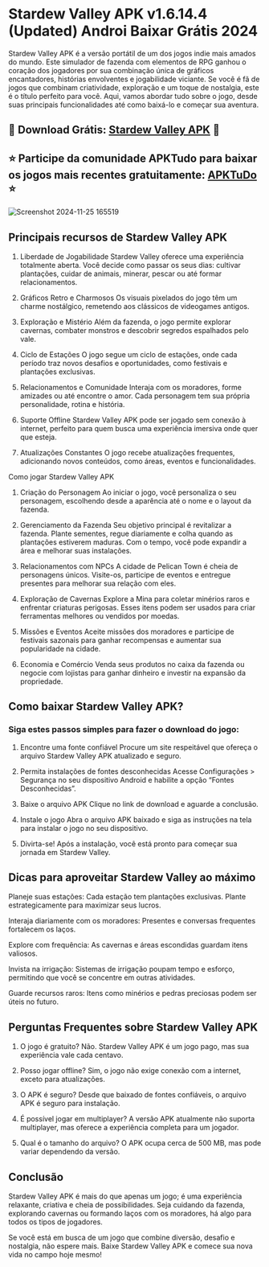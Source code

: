 # Stardew Valley APK v1.6.14.4 (Updated) Androi Baixar Grátis 2024
Stardew Valley APK é a versão portátil de um dos jogos indie mais amados do mundo. Este simulador de fazenda com elementos de RPG ganhou o coração dos jogadores por sua combinação única de gráficos encantadores, histórias envolventes e jogabilidade viciante. Se você é fã de jogos que combinam criatividade, exploração e um toque de nostalgia, este é o título perfeito para você. Aqui, vamos abordar tudo sobre o jogo, desde suas principais funcionalidades até como baixá-lo e começar sua aventura.
## 📌 Download Grátis: [Stardew Valley APK](https://bit.ly/3Cu8SK8) 📌
## ⭐ Participe da comunidade APKTudo para baixar os jogos mais recentes gratuitamente: [APKTuDo](https://t.me/apktudo) ⭐
![Screenshot 2024-11-25 165519](https://github.com/user-attachments/assets/ae6c1973-ee30-43c6-b88f-2d705b1c5a42)

## Principais recursos de Stardew Valley APK
1. Liberdade de Jogabilidade
Stardew Valley oferece uma experiência totalmente aberta. Você decide como passar os seus dias: cultivar plantações, cuidar de animais, minerar, pescar ou até formar relacionamentos.

2. Gráficos Retro e Charmosos
Os visuais pixelados do jogo têm um charme nostálgico, remetendo aos clássicos de videogames antigos.

3. Exploração e Mistério
Além da fazenda, o jogo permite explorar cavernas, combater monstros e descobrir segredos espalhados pelo vale.

4. Ciclo de Estações
O jogo segue um ciclo de estações, onde cada período traz novos desafios e oportunidades, como festivais e plantações exclusivas.

5. Relacionamentos e Comunidade
Interaja com os moradores, forme amizades ou até encontre o amor. Cada personagem tem sua própria personalidade, rotina e história.

6. Suporte Offline
Stardew Valley APK pode ser jogado sem conexão à internet, perfeito para quem busca uma experiência imersiva onde quer que esteja.

7. Atualizações Constantes
O jogo recebe atualizações frequentes, adicionando novos conteúdos, como áreas, eventos e funcionalidades.

Como jogar Stardew Valley APK
1. Criação do Personagem
Ao iniciar o jogo, você personaliza o seu personagem, escolhendo desde a aparência até o nome e o layout da fazenda.

2. Gerenciamento da Fazenda
Seu objetivo principal é revitalizar a fazenda. Plante sementes, regue diariamente e colha quando as plantações estiverem maduras. Com o tempo, você pode expandir a área e melhorar suas instalações.

3. Relacionamentos com NPCs
A cidade de Pelican Town é cheia de personagens únicos. Visite-os, participe de eventos e entregue presentes para melhorar sua relação com eles.

4. Exploração de Cavernas
Explore a Mina para coletar minérios raros e enfrentar criaturas perigosas. Esses itens podem ser usados para criar ferramentas melhores ou vendidos por moedas.

5. Missões e Eventos
Aceite missões dos moradores e participe de festivais sazonais para ganhar recompensas e aumentar sua popularidade na cidade.

6. Economia e Comércio
Venda seus produtos no caixa da fazenda ou negocie com lojistas para ganhar dinheiro e investir na expansão da propriedade.

## Como baixar Stardew Valley APK?
### Siga estes passos simples para fazer o download do jogo:

1. Encontre uma fonte confiável
Procure um site respeitável que ofereça o arquivo Stardew Valley APK atualizado e seguro.

2. Permita instalações de fontes desconhecidas
Acesse Configurações > Segurança no seu dispositivo Android e habilite a opção “Fontes Desconhecidas”.

3. Baixe o arquivo APK
Clique no link de download e aguarde a conclusão.

4. Instale o jogo
Abra o arquivo APK baixado e siga as instruções na tela para instalar o jogo no seu dispositivo.

5. Divirta-se!
Após a instalação, você está pronto para começar sua jornada em Stardew Valley.

## Dicas para aproveitar Stardew Valley ao máximo
Planeje suas estações: Cada estação tem plantações exclusivas. Plante estrategicamente para maximizar seus lucros.

Interaja diariamente com os moradores: Presentes e conversas frequentes fortalecem os laços.

Explore com frequência: As cavernas e áreas escondidas guardam itens valiosos.

Invista na irrigação: Sistemas de irrigação poupam tempo e esforço, permitindo que você se concentre em outras atividades.

Guarde recursos raros: Itens como minérios e pedras preciosas podem ser úteis no futuro.
## Perguntas Frequentes sobre Stardew Valley APK
1. O jogo é gratuito?
Não. Stardew Valley APK é um jogo pago, mas sua experiência vale cada centavo.

2. Posso jogar offline?
Sim, o jogo não exige conexão com a internet, exceto para atualizações.

3. O APK é seguro?
Desde que baixado de fontes confiáveis, o arquivo APK é seguro para instalação.

4. É possível jogar em multiplayer?
A versão APK atualmente não suporta multiplayer, mas oferece a experiência completa para um jogador.

5. Qual é o tamanho do arquivo?
O APK ocupa cerca de 500 MB, mas pode variar dependendo da versão.

## Conclusão
Stardew Valley APK é mais do que apenas um jogo; é uma experiência relaxante, criativa e cheia de possibilidades. Seja cuidando da fazenda, explorando cavernas ou formando laços com os moradores, há algo para todos os tipos de jogadores.

Se você está em busca de um jogo que combine diversão, desafio e nostalgia, não espere mais. Baixe Stardew Valley APK e comece sua nova vida no campo hoje mesmo!
